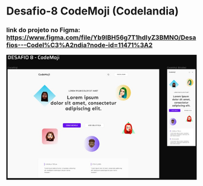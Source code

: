 # Desafio-8 CodeMoji (Codelandia)

### link do projeto no Figma: https://www.figma.com/file/Yb9IBH56g7T1hdIyZ3BMNO/Desafios---Codel%C3%A2ndia?node-id=11471%3A2

![preview](./imgs/demo/8-codeMoji.jpg)
